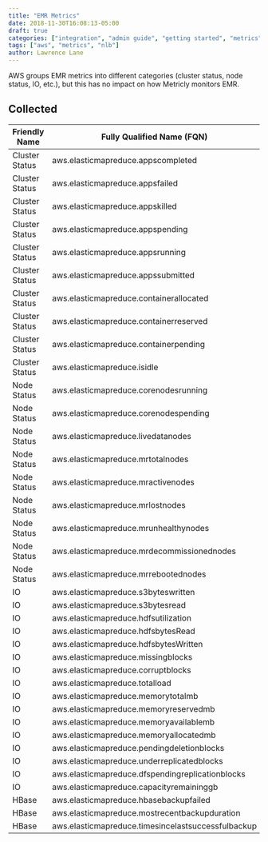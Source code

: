 ```yaml
---
title: "EMR Metrics"
date: 2018-11-30T16:08:13-05:00
draft: true
categories: ["integration", "admin guide", "getting started", "metrics"]
tags: ["aws", "metrics", "nlb"]
author: Lawrence Lane
---
```


AWS groups EMR metrics into different categories (cluster status, node status, IO, etc.), but this has no impact on how Metricly monitors EMR.

## Collected
| Friendly Name  | Fully Qualified Name (FQN)                         | AWS Metric                    | Statistic | Units     | Max  | BASE | CORR | UTIL |
|----------------|----------------------------------------------------|-------------------------------|-----------|-----------|------|------|------|------|
| Cluster Status | aws.elasticmapreduce.appscompleted                 | AppsCompleted                 | average   | count     | none | no   | no   | no   |
| Cluster Status | aws.elasticmapreduce.appsfailed                    | AppsFailed                    | average   | count     | none | no   | no   | no   |
| Cluster Status | aws.elasticmapreduce.appskilled                    | AppsKilled                    | average   | count     | none | no   | no   | no   |
| Cluster Status | aws.elasticmapreduce.appspending                   | AppsPending                   | average   | count     | none | no   | no   | no   |
| Cluster Status | aws.elasticmapreduce.appsrunning                   | AppsRunning                   | average   | count     | none | no   | no   | no   |
| Cluster Status | aws.elasticmapreduce.appssubmitted                 | AppsSubmitted                 | average   | count     | none | no   | no   | no   |
| Cluster Status | aws.elasticmapreduce.containerallocated            | ContainerAllocated ave        | average   | count     | none | no   | no   | no   |
| Cluster Status | aws.elasticmapreduce.containerreserved             | ContainerReserved             | average   | count     | none | no   | no   | no   |
| Cluster Status | aws.elasticmapreduce.containerpending              | ContainerPending              | average   | count     | none | no   | no   | no   |
| Cluster Status | aws.elasticmapreduce.isidle                        | IsIdle                        | average   | count     | 1    | no   | no   | no   |
| Node Status    | aws.elasticmapreduce.corenodesrunning              | CoreNodesRunning              | average   | count     | none | no   | no   | no   |
| Node Status    | aws.elasticmapreduce.corenodespending              | CoreNodesPending              | average   | count     | none | no   | no   | no   |
| Node Status    | aws.elasticmapreduce.livedatanodes                 | LiveDataNodes                 | average   | percent   | 100  | no   | no   | no   |
| Node Status    | aws.elasticmapreduce.mrtotalnodes                  | MRTotalNodes                  | average   | count     | none | no   | no   | no   |
| Node Status    | aws.elasticmapreduce.mractivenodes                 | MRActiveNodes                 | average   | count     | none | no   | no   | no   |
| Node Status    | aws.elasticmapreduce.mrlostnodes                   | MRLostNodes                   | average   | count     | none | no   | no   | no   |
| Node Status    | aws.elasticmapreduce.mrunhealthynodes              | MRUnhealthyNodes              | average   | count     | none | no   | no   | no   |
| Node Status    | aws.elasticmapreduce.mrdecommissionednodes         | MRDecommissionedNodes         | average   | count     | none | no   | no   | no   |
| Node Status    | aws.elasticmapreduce.mrrebootednodes               | MRRebootedNodes               | average   | count     | none | no   | no   | no   |
| IO             | aws.elasticmapreduce.s3byteswritten                | S3BytesWritten                | sum       | bytes     | none | yes  | yes  | no   |
| IO             | aws.elasticmapreduce.s3bytesread                   | S3BytesRead                   | sum       | bytes     | none | yes  | yes  | yes  |
| IO             | aws.elasticmapreduce.hdfsutilization               | HDFSUtilization               | average   | percent   | 100  | yes  | yes  | no   |
| IO             | aws.elasticmapreduce.hdfsbytesRead                 | HDFSBytesRead                 | sum       | bytes     | none | yes  | yes  | no   |
| IO             | aws.elasticmapreduce.hdfsbytesWritten              | HDFSBytesWritten              | sum       | bytes     | none | yes  | yes  | no   |
| IO             | aws.elasticmapreduce.missingblocks                 | MissingBlocks                 | average   | count     | none | no   | no   | no   |
| IO             | aws.elasticmapreduce.corruptblocks                 | CorruptBlocks                 | average   | count     | none | no   | no   | no   |
| IO             | aws.elasticmapreduce.totalload                     | TotalLoad                     | average   | count     | none | yes  | yes  | no   |
| IO             | aws.elasticmapreduce.memorytotalmb                 | MemoryTotalMB                 | average   | megabytes | none | no   | no   | no   |
| IO             | aws.elasticmapreduce.memoryreservedmb              | MemoryReservedMB              | average   | megabytes | none | no   | no   | no   |
| IO             | aws.elasticmapreduce.memoryavailablemb             | MemoryAvailableMB             | average   | megabytes | none | no   | no   | no   |
| IO             | aws.elasticmapreduce.memoryallocatedmb             | MemoryAllocatedMB             | average   | megabytes | none | no   | no   | no   |
| IO             | aws.elasticmapreduce.pendingdeletionblocks         | PendingDeletionBlocks         | average   | count     | none | no   | no   | no   |
| IO             | aws.elasticmapreduce.underreplicatedblocks         | UnderReplicatedBlocks         | average   | count     | none | no   | no   | no   |
| IO             | aws.elasticmapreduce.dfspendingreplicationblocks   | DfsPendingReplicationBlocks   | average   | count     | none | no   | no   | no   |
| IO             | aws.elasticmapreduce.capacityremaininggb           | CapacityRemainingGB           | average   | gigabytes | none | no   | no   | no   |
| HBase          | aws.elasticmapreduce.hbasebackupfailed             | HbaseBackupFailed             | average   | count     | 1    | no   | no   | no   |
| HBase          | aws.elasticmapreduce.mostrecentbackupduration      | MostRecentBackupDuration      | average   | count     | none | yes  | no   | no   |
| HBase          | aws.elasticmapreduce.timesincelastsuccessfulbackup | TimeSinceLastSuccessfulBackup | average   | count     | none | yes  | no   | no   |
